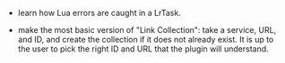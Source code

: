 - learn how Lua errors are caught in a LrTask.

- make the most basic version of "Link Collection": take a service, URL, and ID, and create the collection if it does not already exist. It is up to the user to pick the right ID and URL that the plugin will understand.
